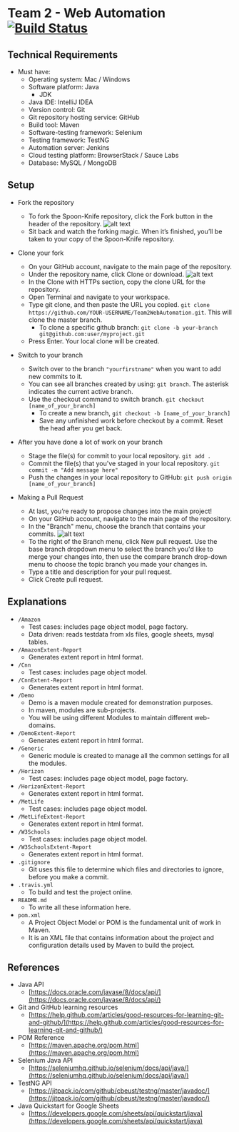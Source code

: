 # Team 2 - Web Automation [![Build Status](https://travis-ci.org/mhasan90/Team2WebAutomation.svg?branch=master)](https://travis-ci.org/mhasan90/Team2WebAutomation)

## Technical Requirements

- Must have:
    + Operating system: Mac / Windows
    + Software platform: Java
        * JDK
    + Java IDE: IntelliJ IDEA
    + Version control: Git
    + Git repository hosting service: GitHub
    + Build tool: Maven
    + Software-testing framework: Selenium
    + Testing framework: TestNG
    + Automation server: Jenkins
    + Cloud testing platform: BrowserStack / Sauce Labs
    + Database: MySQL / MongoDB

## Setup

- Fork the repository
    + To fork the Spoon-Knife repository, click the Fork button in the header of the repository.
    ![alt text](https://image.ibb.co/nE6AGb/Fork_button.png)
    + Sit back and watch the forking magic. When it’s finished, you’ll be taken to your copy of the Spoon-Knife repository.

- Clone your fork
    + On your GitHub account, navigate to the main page of the repository.
    + Under the repository name, click Clone or download.
    ![alt text](https://image.ibb.co/k9iU9w/clone_button.png)
    + In the Clone with HTTPs section, copy the clone URL for the repository.
    + Open Terminal and navigate to your workspace.
    + Type git clone, and then paste the URL you copied.
    `git clone https://github.com/YOUR-USERNAME/Team2WebAutomation.git`. This will clone the master branch.
        - To clone a specific github branch: 
        `git clone -b your-branch git@github.com:user/myproject.git`
    + Press Enter. Your local clone will be created.

- Switch to your branch
    + Switch over to the branch `"yourfirstname"` when you want to add new commits to it.
    + You can see all branches created by using:
    `git branch`. 
    The asterisk indicates the current active branch.
    + Use the checkout command to switch branch.
    `git checkout [name_of_your_branch]`
        - To create a new branch, `git checkout -b [name_of_your_branch]`
        - Save any unfinished work before checkout by a commit. Reset the head after you get back.
- After you have done a lot of work on your branch
    + Stage the file(s) for commit to your local repository.
    `git add .`
    + Commit the file(s) that you've staged in your local repository.
    `git commit -m "Add message here"`
    + Push the changes in your local repository to GitHub:
    `git push origin [name_of_your_branch]`
- Making a Pull Request
    + At last, you’re ready to propose changes into the main project!
    + On your GitHub account, navigate to the main page of the repository.
    + In the "Branch" menu, choose the branch that contains your commits.
    ![alt text](https://image.ibb.co/ka6wNG/new_pull_request.png)
    + To the right of the Branch menu, click New pull request.
    Use the base branch dropdown menu to select the branch you'd like to merge your changes into, 
    then use the compare branch drop-down menu to choose the topic branch you made your changes in.
    + Type a title and description for your pull request.
    + Click Create pull request.
    

## Explanations

- `/Amazon`
    + Test cases: includes page object model, page factory.
    + Data driven: reads testdata from xls files, google sheets, mysql tables. 
- `/AmazonExtent-Report`
    + Generates extent report in html format.
- `/Cnn`
    + Test cases: includes page object model.
- `/CnnExtent-Report`
    + Generates extent report in html format.
- `/Demo`
    + Demo is a maven module created for demonstration purposes. 
    + In maven, modules are sub-projects.
    + You will be using different Modules to maintain different web-domains.
- `/DemoExtent-Report`
    + Generates extent report in html format.
- `/Generic`
    + Generic module is created to manage all the common settings for all the modules.
- `/Horizon`
    + Test cases: includes page object model, page factory.
- `/HorizonExtent-Report`
    + Generates extent report in html format.
- `/MetLife`
    + Test cases: includes page object model. 
- `/MetLifeExtent-Report`
    + Generates extent report in html format.
- `/W3Schools`
    + Test cases: includes page object model. 
- `/W3SchoolsExtent-Report`
    + Generates extent report in html format.
- `.gitignore`
    + Git uses this file to determine which files and directories to ignore, before you make a commit.
- `.travis.yml`
    + To build and test the project online.
- `README.md`
    + To write all these information here.
- `pom.xml`
    + A Project Object Model or POM is the fundamental unit of work in Maven. 
    + It is an XML file that contains information about the project and configuration details used by Maven to build the project.

## References

* Java API
    - [https://docs.oracle.com/javase/8/docs/api/](https://docs.oracle.com/javase/8/docs/api/)
* Git and GitHub learning resources
    - [https://help.github.com/articles/good-resources-for-learning-git-and-github/](https://help.github.com/articles/good-resources-for-learning-git-and-github/)
* POM Reference
    - [https://maven.apache.org/pom.html](https://maven.apache.org/pom.html)
* Selenium Java API
    - [https://seleniumhq.github.io/selenium/docs/api/java/](https://seleniumhq.github.io/selenium/docs/api/java/)
* TestNG API
    - [https://jitpack.io/com/github/cbeust/testng/master/javadoc/](https://jitpack.io/com/github/cbeust/testng/master/javadoc/)
* Java Quickstart for Google Sheets
    - [https://developers.google.com/sheets/api/quickstart/java](https://developers.google.com/sheets/api/quickstart/java)